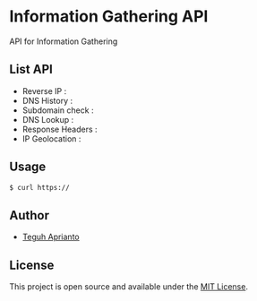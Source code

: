 # Information Gathering API
API for Information Gathering

## List API ##

- Reverse IP 		    :
- DNS History 		  :
- Subdomain check 	: 
- DNS Lookup 		    : 
- Response Headers 	: 
- IP Geolocation 	  : 

## Usage ##

```bash
$ curl https://
```

## Author

- [Teguh Aprianto](https://teguh.co)

## License

This project is open source and available under the [MIT License](LICENSE).
